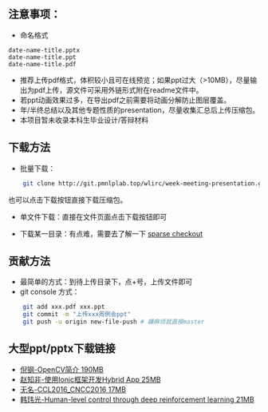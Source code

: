 


## 注意事项：

- 命名格式

```
date-name-title.pptx
date-name-title.ppt
date-name-title.pdf
```

- 推荐上传pdf格式，体积较小且可在线预览；如果ppt过大（>10MB），尽量输出为pdf上传，源文件可采用外链形式附在readme文件中。
- 若ppt动画效果过多，在导出pdf之前需要将动画分解防止图层覆盖。
- 年/半终总结以及其他专题性质的presentation，尽量收集汇总后上传压缩包。
- 本项目暂未收录本科生毕业设计/答辩材料



## 下载方法

- 批量下载：

```sh
    git clone http://git.pmnlplab.top/wlirc/week-meeting-presentation.git
```
也可以点击下载按钮直接下载压缩包。



- 单文件下载：直接在文件页面点击下载按钮即可

- 下载某一目录：有点难，需要去了解一下 [sparse checkout](https://stackoverflow.com/questions/600079/how-do-i-clone-a-subdirectory-only-of-a-git-repository/13738951#13738951)



## 贡献方法

- 最简单的方式：到待上传目录下，点+号，上传文件即可
- git console 方式：

```sh
    git add xxx.pdf xxx.ppt
    git commit -m "上传xxx周例会ppt"
    git push -u origin new-file-push # 嫌麻烦就直接master
```





## 大型ppt/pptx下载链接

- [倪钢-OpenCV简介 190MB](http://okqi2ipwh.bkt.clouddn.com/20180118-%E5%80%AA%E9%92%A2-OpenCV%E7%AE%80%E4%BB%8B.pptx)
- [赵知非-使用Ionic框架开发Hybrid App 25MB](http://okqi2ipwh.bkt.clouddn.com/20171103-%E8%B5%B5%E7%9F%A5%E9%9D%9E-%E4%BD%BF%E7%94%A8Ionic%E6%A1%86%E6%9E%B6%E5%BC%80%E5%8F%91Hybrid%20App.pptx)
- [无名-CCL2016_CNCC2016 17MB](http://okqi2ipwh.bkt.clouddn.com/20161028-%E6%97%A0%E5%90%8D-CCL2016_CNCC2016.ppt)
- [韩玮光-Human-level control through deep reinforcement learning 21MB](http://okqi2ipwh.bkt.clouddn.com/20161028-%E6%97%A0%E5%90%8D-CCL2016_CNCC2016.ppt)